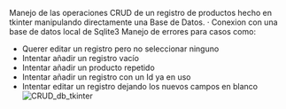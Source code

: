 Manejo de las operaciones CRUD de un registro de productos hecho en tkinter manipulando directamente una Base de Datos.
· Conexion con una base de datos local de Sqlite3
Manejo de errores para casos como: 
- Querer editar un registro pero no seleccionar ninguno
- Intentar añadir un registro vacío
- Intentar añadir un producto repetido
- Intentar añadir un registro con un Id ya en uso
- Intentar editar un registro dejando los nuevos campos en blanco
![CRUD_db_tkinter](https://user-images.githubusercontent.com/84527725/125807834-a9f653e9-e9e8-49f5-b246-6a2a4b057e3d.gif)
